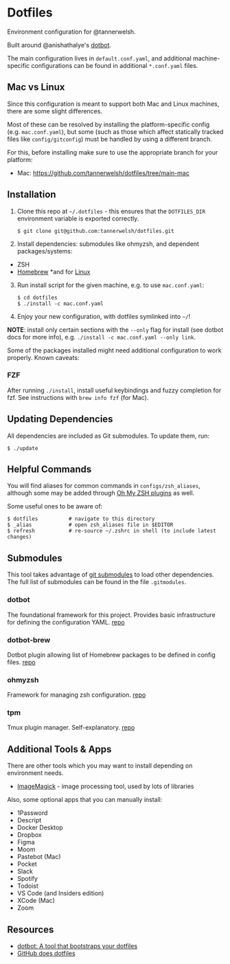# Dotfiles

Environment configuration for @tannerwelsh.

Built around @anishathalye's [dotbot](https://github.com/anishathalye/dotbot/).

The main configuration lives in `default.conf.yaml`, and additional machine-specific configurations can be found in additional `*.conf.yaml` files.

## Mac vs Linux

Since this configuration is meant to support both Mac and Linux machines, there are some slight differences.

Most of these can be resolved by installing the platform-specific config (e.g. `mac.conf.yaml`), but some (such as those which affect statically tracked files like `config/gitconfig`) must be handled by using a different branch.

For this, before installing make sure to use the appropriate branch for your platform:

- Mac: https://github.com/tannerwelsh/dotfiles/tree/main-mac

## Installation

1. Clone this repo at `~/.dotfiles` - this ensures that the `DOTFILES_DIR` environment variable is exported correctly.
    ```shell
    $ git clone git@github.com:tannerwelsh/dotfiles.git
    ```

2. Install dependencies: submodules like ohmyzsh, and dependent packages/systems:
  - ZSH
  - [Homebrew](https://brew.sh/) \*and for [Linux](https://docs.brew.sh/Homebrew-on-Linux)

3. Run install script for the given machine, e.g. to use `mac.conf.yaml`:
    ```shell
    $ cd dotfiles
    $ ./install -c mac.conf.yaml
    ```

4. Enjoy your new configuration, with dotfiles symlinked into `~/`!

**NOTE**: install only certain sections with the `--only` flag for install (see dotbot docs for more info), e.g. `./install -c mac.conf.yaml --only link`.

Some of the packages installed might need additional configuration to work properly. Known caveats:

### FZF

After running `./install`, install useful keybindings and fuzzy completion for fzf. See instructions with `brew info fzf` (for Mac).

## Updating Dependencies

All dependencies are included as Git submodules. To update them, run:

```shell
$ ./update
```

## Helpful Commands

You will find aliases for common commands in `configs/zsh_aliases`, although some may be added through [Oh My ZSH plugins](https://github.com/ohmyzsh/ohmyzsh/wiki/Plugins) as well.

Some useful ones to be aware of:

```shell
$ dotfiles          # navigate to this directory
$ _alias            # open zsh_aliases file in $EDITOR
$ refresh           # re-source ~/.zshrc in shell (to include latest changes)
```

## Submodules

This tool takes advantage of [git submodules](https://git-scm.com/book/en/v2/Git-Tools-Submodules) to load other dependencies. The full list of submodules can be found in the file `.gitmodules`.

### dotbot

The foundational framework for this project. Provides basic infrastructure for defining the configuration YAML.
[repo](https://github.com/anishathalye/dotbot/)

### dotbot-brew

Dotbot plugin allowing list of Homebrew packages to be defined in config files.
[repo](https://github.com/d12frosted/dotbot-brew)

### ohmyzsh

Framework for managing zsh configuration.
[repo](https://github.com/ohmyzsh/ohmyzsh)

### tpm

Tmux plugin manager. Self-explanatory.
[repo](https://github.com/tmux-plugins/tpm)

## Additional Tools & Apps

There are other tools which you may want to install depending on environment needs.

- [ImageMagick](https://imagemagick.org/) - image processing tool, used by lots of libraries

Also, some optional apps that you can manually install:

- 1Password
- Descript
- Docker Desktop
- Dropbox
- Figma
- Moom
- Pastebot (Mac)
- Pocket
- Slack
- Spotify
- Todoist
- VS Code (and Insiders edition)
- XCode (Mac)
- Zoom

## Resources

- [dotbot: A tool that bootstraps your dotfiles](https://github.com/anishathalye/dotbot/)
- [GitHub does dotfiles](https://dotfiles.github.io)
